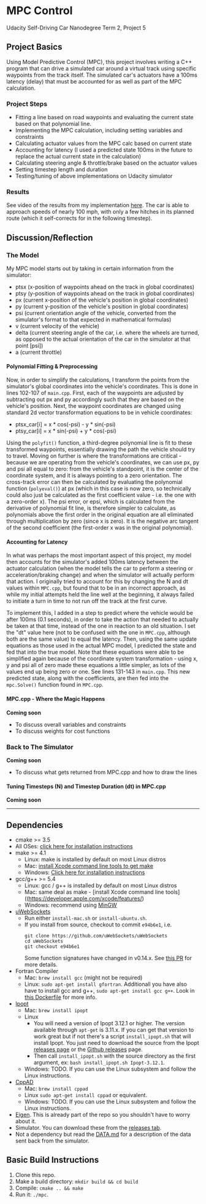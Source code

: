 # MPC Control
Udacity Self-Driving Car Nanodegree Term 2, Project 5

## Project Basics
Using Model Predictive Control (MPC), this project involves writing a C++ program that can drive a simulated car around a virtual track using specific waypoints from the track itself. The simulated car's actuators have a 100ms latency (delay) that must be accounted for as well as part of the MPC calculation.

### Project Steps
* Fitting a line based on road waypoints and evaluating the current state based on that polynomial line.
* Implementing the MPC calculation, including setting variables and constraints
* Calculating actuator values from the MPC calc based on current state
* Accounting for latency (I used a predicted state 100ms in the future to replace the actual current state in the calculation)
* Calculating steering angle & throttle/brake based on the actuator values
* Setting timestep length and duration
* Testing/tuning of above implementations on Udacity simulator

### Results
See video of the results from my implementation [here](MPC_vid.mov). The car is able to approach speeds of nearly 100 mph, with only a few hitches in its planned route (which it self-corrects for in the following timestep).

## Discussion/Reflection
### The Model
My MPC model starts out by taking in certain information from the simulator: 
* ptsx (x-position of waypoints ahead on the track in global coordinates)
* ptsy (y-position of waypoints ahead on the track in global coordinates)
* px (current x-position of the vehicle's position in global coordinates)
* py (current y-position of the vehicle's position in global coordinates)
* psi (current orientation angle of the vehicle, converted from the simulator's format to that expected in mathematical formulas)
* v (current velocity of the vehicle)
* delta (current steering angle of the car, i.e. where the wheels are turned, as opposed to the actual orientation of the car in the simulator at that point [psi])
* a (current throttle)

#### Polynomial Fitting & Preprocessing
Now, in order to simplify the calculations, I transform the points from the simulator's global coordinates into the vehicle's coordinates. This is done in lines 102-107 of `main.cpp`. First, each of the waypoints are adjusted by subtracting out px and py accordingly such that they are based on the vehicle's position. Next, the waypoint coordinates are changed using standard 2d vector transformation equations to be in vehicle coordinates:
* ptsx_car[i] = x * cos(-psi) - y * sin(-psi)
* ptsy_car[i] = x * sin(-psi) + y * cos(-psi)

Using the `polyfit()` function, a third-degree polynomial line is fit to these transformed waypoints, essentially drawing the path the vehicle should try to travel. Moving on further is where the transformations are critical - because we are operating from the vehicle's coordinates, we can use px, py and psi all equal to zero: from the vehicle's standpoint, it is the center of the coordinate system, and it is always pointing to a zero orientation. The cross-track error can then be calculated by evaluating the polynomial function (`polyeval()`) at px (which in this case is now zero, so technically could also just be calculated as the first coefficient value - i.e. the one with a zero-order x). The psi error, or epsi, which is calculated from the derivative of polynomial fit line, is therefore simpler to calculate, as polynomials above the first order in the original equation are all eliminated through multiplication by zero (since x is zero). It is the negative arc tangent of the second coefficient (the first-order x was in the original polynomial).

#### Accounting for Latency
In what was perhaps the most important aspect of this project, my model then accounts for the simulator's added 100ms latency between the actuator calculation (when the model tells the car to perform a steering or acceleration/braking change) and when the simulator will actually perform that action. I originally tried to account for this by changing the N and dt values within `MPC.cpp`, but found that to be in an incorrect approach, as while my initial attempts held the line well at the beginning, it always failed to initiate a turn in time to not run off the track at the first curve.

To implement this, I added in a step to predict where the vehicle would be after 100ms (0.1 seconds), in order to take the action that needed to actually be taken at that time, instead of the one in reaction to an old situation. I set the "dt" value here (not to be confused with the one in `MPC.cpp`, although both are the same value) to equal the latency. Then, using the same update equations as those used in the actual MPC model, I predicted the state and fed that into the true model. Note that these equations were able to be simplified again because of the coordinate system transformation - using x, y and psi all of zero made these equations a little simpler, as lots of the values end up being zero or one. See lines 131-143 in `main.cpp`. This new predicted state, along with the coefficients, are then fed into the `mpc.Solve()` function found in `MPC.cpp`.

#### MPC.cpp - Where the Magic Happens
**Coming soon**
* To discuss overall variables and constraints
* To discuss weights for cost functions

### Back to The Simulator
**Coming soon**
* To discuss what gets returned from MPC.cpp and how to draw the lines

#### Tuning Timesteps (N) and Timestep Duration (dt) in MPC.cpp
**Coming soon**

---

## Dependencies

* cmake >= 3.5
 * All OSes: [click here for installation instructions](https://cmake.org/install/)
* make >= 4.1
  * Linux: make is installed by default on most Linux distros
  * Mac: [install Xcode command line tools to get make](https://developer.apple.com/xcode/features/)
  * Windows: [Click here for installation instructions](http://gnuwin32.sourceforge.net/packages/make.htm)
* gcc/g++ >= 5.4
  * Linux: gcc / g++ is installed by default on most Linux distros
  * Mac: same deal as make - [install Xcode command line tools]((https://developer.apple.com/xcode/features/)
  * Windows: recommend using [MinGW](http://www.mingw.org/)
* [uWebSockets](https://github.com/uWebSockets/uWebSockets)
  * Run either `install-mac.sh` or `install-ubuntu.sh`.
  * If you install from source, checkout to commit `e94b6e1`, i.e.
    ```
    git clone https://github.com/uWebSockets/uWebSockets 
    cd uWebSockets
    git checkout e94b6e1
    ```
    Some function signatures have changed in v0.14.x. See [this PR](https://github.com/udacity/CarND-MPC-Project/pull/3) for more details.
* Fortran Compiler
  * Mac: `brew install gcc` (might not be required)
  * Linux: `sudo apt-get install gfortran`. Additionall you have also have to install gcc and g++, `sudo apt-get install gcc g++`. Look in [this Dockerfile](https://github.com/udacity/CarND-MPC-Quizzes/blob/master/Dockerfile) for more info.
* [Ipopt](https://projects.coin-or.org/Ipopt)
  * Mac: `brew install ipopt`
  * Linux
    * You will need a version of Ipopt 3.12.1 or higher. The version available through `apt-get` is 3.11.x. If you can get that version to work great but if not there's a script `install_ipopt.sh` that will install Ipopt. You just need to download the source from the Ipopt [releases page](https://www.coin-or.org/download/source/Ipopt/) or the [Github releases](https://github.com/coin-or/Ipopt/releases) page.
    * Then call `install_ipopt.sh` with the source directory as the first argument, ex: `bash install_ipopt.sh Ipopt-3.12.1`. 
  * Windows: TODO. If you can use the Linux subsystem and follow the Linux instructions.
* [CppAD](https://www.coin-or.org/CppAD/)
  * Mac: `brew install cppad`
  * Linux `sudo apt-get install cppad` or equivalent.
  * Windows: TODO. If you can use the Linux subsystem and follow the Linux instructions.
* [Eigen](http://eigen.tuxfamily.org/index.php?title=Main_Page). This is already part of the repo so you shouldn't have to worry about it.
* Simulator. You can download these from the [releases tab](https://github.com/udacity/self-driving-car-sim/releases).
* Not a dependency but read the [DATA.md](./DATA.md) for a description of the data sent back from the simulator.

## Basic Build Instructions

1. Clone this repo.
2. Make a build directory: `mkdir build && cd build`
3. Compile: `cmake .. && make`
4. Run it: `./mpc`.
